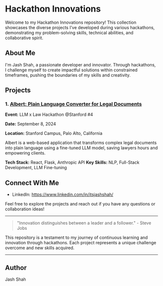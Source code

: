 # Hackathon Innovations

Welcome to my Hackathon Innovations repository! This collection showcases the diverse projects I've developed during various hackathons, demonstrating my problem-solving skills, technical abilities, and collaborative spirit.

## About Me

I'm Jash Shah, a passionate developer and innovator. Through hackathons, I challenge myself to create impactful solutions within constrained timeframes, pushing the boundaries of my skills and creativity.

## Projects

### 1. [Albert: Plain Language Converter for Legal Documents](./Albert)
**Event:** LLM x Law Hackathon @Stanford #4

**Date:** September 8, 2024

**Location:** Stanford Campus, Palo Alto, California

Albert is a web-based application that transforms complex legal documents into plain language using a fine-tuned LLM model, saving lawyers hours and empowering clients.

**Tech Stack:** React, Flask, Anthropic API
**Key Skills:** NLP, Full-Stack Development, LLM Fine-tuning


## Connect With Me

- LinkedIn: https://www.linkedin.com/in/itsjashshah/

Feel free to explore the projects and reach out if you have any questions or collaboration ideas!

---

> "Innovation distinguishes between a leader and a follower." - Steve Jobs

This repository is a testament to my journey of continuous learning and innovation through hackathons. Each project represents a unique challenge overcome and new skills acquired.


---

## Author
Jash Shah
